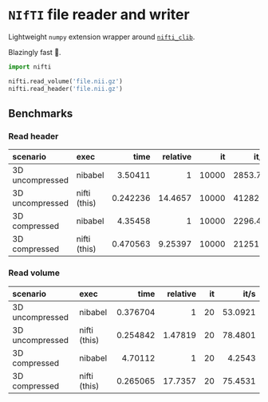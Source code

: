 # `NIfTI` file reader and writer

Lightweight `numpy` extension wrapper around [`nifti_clib`](https://github.com/NIFTI-Imaging/nifti_clib).

Blazingly fast &#x1F680;.

```Python
import nifti

nifti.read_volume('file.nii.gz')
nifti.read_header('file.nii.gz')
```

## Benchmarks

### Read header

| scenario        | exec         |     time |   relative |    it |     it/s |
|:----------------|:-------------|---------:|-----------:|------:|---------:|
| 3D uncompressed | nibabel      | 3.50411  |    1       | 10000 |  2853.79 |
| 3D uncompressed | nifti (this) | 0.242236 |   14.4657  | 10000 | 41282.1  |
| 3D compressed   | nibabel      | 4.35458  |    1       | 10000 |  2296.43 |
| 3D compressed   | nifti (this) | 0.470563 |    9.25397 | 10000 | 21251.1  |

### Read volume

| scenario        | exec         |     time |   relative |   it |    it/s |
|:----------------|:-------------|---------:|-----------:|-----:|--------:|
| 3D uncompressed | nibabel      | 0.376704 |    1       |   20 | 53.0921 |
| 3D uncompressed | nifti (this) | 0.254842 |    1.47819 |   20 | 78.4801 |
| 3D compressed   | nibabel      | 4.70112  |    1       |   20 |  4.2543 |
| 3D compressed   | nifti (this) | 0.265065 |   17.7357  |   20 | 75.4531 |
